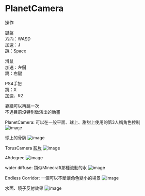 # PlanetCamera
操作

鍵盤  
方向：WASD  
加速：J  
跳：Space  

滑鼠  
加速：左鍵  
跳：右鍵  

PS4手把  
跳：X  
加速、R2  

靠牆可以再跳一次  
不過目前沒特別做演出的動畫

PlanetCamera:
可以在一般平面、球上、甜甜上使用的第3人稱角色控制
![image](https://lh3.googleusercontent.com/nt7i0n9lCrNy05ULIBpN3ywYXGwDDCDN8ZIF5D91FpG35aDvMdT117_RYqU96vFAZoX5hxPI2W21q9VoDSuF6Pl45iB4w40VtREOWd9RF3IzY4hC8pb4G7igi33m8Z4YdSFyL4_70ZLuiem_F9aFNFJbxbrHdRtZ_4-5jFLyaiYwrxeK7wNkrypQCZ3BvPpL-UhMAQWr3C6lEQm0Lvw61H03FimQgscCsiySjFdexgvIRy-VwJpN4w4xDx6ekNKCFp6MairzmIsCC4COtS0dl_rlA-hlmiKvT2kr0vApTlb4Uaq2CTK0fHazHUgERUjYk2fYX17Fs7XjcezC_j6Imij59ZRqqDZ09g0XB4PPn50YczZylJdrTnNGmOX3cuNeKCVGs7aoKrDQbhMYbUDM5lpNBWReq1zj4R7oVSM68kaOPTKtLO0chsdZ0xxpE26cBMV7f9lB8PKhVICuwiqtzZxx2-cVOywPOe_2Odup14uW90ZqYbXWVGcDB1qU_CkZfS7iVZpGxGxfCWUcQsIfB7crL_jJy5HDGfPOUkKMJ6NhJ90XyRaap8jmuNlP3TpPrHfggCsLikk4erHKjhxWdZcf92GU1tTQYgJppOyWV7MCQj9r0n0pOt6DN6K1ps71rZY8JoROV5-GXaxNIZWpHlb6oTu1iKcQSg=w897-h502-no)

球上的骨牌
![image](https://lh3.googleusercontent.com/pw/AM-JKLXeGxfuJotNeC8gt4QTfjUHynJ5mQPBbsZPs7wYf0aneLoVgdMh5NLP7wqSebg13nffxk159UTdSdyygFt-0xNOszaFHCRyNuZ_L-YHsoA71UzDYISglJ14HRZ7FZ7hIRMAhTsfSTF5mT9wQ7X29aNeVA=w1124-h611-no?authuser=0)

TorusCamera [影片](https://youtu.be/M-csUSIIFmk)
![image](https://lh3.googleusercontent.com/3ovHouFrm2CdaR320Rww2HTDa2Yt7mvuaVjAj6EbFSklL40JOhPvZ2liMm28LDTm1g8NjQpH__X_IXzoJ2_ZD5I1T3xi7WAE8sKjjyUgz4-Mg4vV2WJbLkuEMh2GJG8Ss8g5XZRijjA5s-_DqgabPXcPK3kraSuZTPSU8_TELl53L_GXEZ8VQhYn_fuoo_cmJ33AYiv45aOmq5ljOcQD--MTGax6sjnYzdXFnKCSRbExhHeyBh_QMaJimohCNsVpbCc4I3FmXI-w8-OgeTrCk4vmxwvREwVdKgq6wQGnyayu-fVlOyJhMnAFvTqkMVPVhz7HQVExx4cnSejtK8FOOCfFYc-GvxIh-lFTrGTD9MSr-mDGQY2jWIMHPfPNktnIaoXQLQEEDMBOERIdhaVSVN2R5ychJ76M4wIOTU_GXdgVNM2EbPwYi5GsRi84IB_lOd6avB8NZEtC7kb_Zi2xlO0WJ-yc0bF58TkZg9vv-w3w7q4Mztr8OwHRgsmnAgizinimMznYkRIVW5G8GVpbDBC0PDc_H_cWAZoZzcGgJTOIn4GUlj2oqHTwsF0ahCHYRcfARBVlOESjO6hg2qb3SKfok-4opesd4ATypjkpsm4izp8gULUQVQApOJkDRUl0iwFMJZwIpXSgPpczm0nufLq_D5dnWtnI_A=w894-h425-no)

45degree
![image](https://lh3.googleusercontent.com/sCsx_Kf2zGuBw-40D8ROd8gsinKoNBmCXWvtttpzkKM2Hvy_b35dqoX-Cky3kLNVTF61osKhtcbds4HK2WUxxecuUaPnCmJmOCaHDZRNaMGX9mxVslUvLQlxc5lLXKm051uFaFv1GUaZvyGoth4EuqZg26W-4GvtoeJEReH1sSYjZTHhAKMhHrfb3V6boZ1fvA108z28GWfapJCgGTHnaXt7aOHa18cP4qw5wNhNWHzRLk5hlXeGnw5dAUs7PW8ju9ek4JLbh8mdt14n1rCNf4RRjRIRpoRtEsX-i9eFiCI1wUuSm7cZLt76KEK4wVrSEQdgkoq-kr8y3Q16UMPKJnj1alztPd4DL1A1VLpfTTf-IfSlwf-FTrdHI9k6ZZiwozum6SpK2syJPK19Mx_Q-lVxuJpO-1de1aNFlY9oaisuGbp1NQuqCminTeyV1DTKWj6S8ZX1c1PJvgmhQBWs1pu3BZsEVW9xFREfJOJE41fvpWCB_72uSugpKPmnUY0t4Z9YL3TFKdbRC6HW6ElqW26bolq9xNPA02Sh4RfFmgvCQbh2TqcJSZBYDXQY-9oc8fe7ZLWmOmUsMgnY-hlC-H8Du-oxdjA_1Q70iTCgin_s9tmJYmtprkmdl-BZl1tx8-AnHvgTR__iF04igWTO19jJ5q3pcLrmYQ=w890-h451-no)

water diffuse:
類似Minecraft那種流動的水
![image](https://lh3.googleusercontent.com/w_FB5nrQ9y29BGQhe1CakGeK9VAkGP3OQXe55NULjB2zMtIQmCfwDF1JPDapj6-qNW8LW_R0keHIC6F_eIxSVhzKY4fZNMy-pOb0NxQUtn2hB0SOwQGvyo9Le-KFd81l1A1VvJTnY2n6C3y8r_GpWFhrpfS9rtpoX4__cj1TQicszlA6xvnzZVXPbbxk-UNwdZHk-O6uwHfoGeCgA3xfap1-vpME6lZ0o0INCRoWJnjTXTM6amfTP-dJqWSPNbkakrp0nxbWhfXAM6PFtOi5TTR55v_biGQWen-Be1gz7tnTw7YNw_LM0Y2Nvq41KkF4IPqmhAfIT2YaS9KXBW8yBunm1iKgjKIc5njkBv8flsz63XNQcbFqHwQMYejNR6keqBFV05aIrNpbS74-QGsnoAz4yPlw692z-G3VBfvP9w90uMU9IkBsAUUlRiTUZnQ8KO8BSd10ePlwBl6nnpXRN4tESoPwPH3xm9eNVHNsQloC-Q-82EP65FQe5LcjKC2r7wfYaxS5qJdoTPjid509BQz30WRv-omYFYamIA4yq6YmNIVFB6Vpu1AgQc2DmyZ0Vb5nrTUj-6XfG_7Wd2hZTzWGfB2MmZMkC78bJde8Gkaunnewpxe5vGnKnsCoq6Qc05ZZGPUh-IaUZne5d8FQWI08vNZoejDijA=w889-h491-no)

Endless Corridor:
一個可以不斷讓角色變小的場景
![image](https://lh3.googleusercontent.com/roBpk21Fbxbf07b4wV8w5GoJvqnGrcX589WWvSvYX-quw1ei741WtHPqBcIZCn9BX_aSLjlXA74EPaIpry-GZRvtPKHrHiFq3zTXBavuggvY558K8qUVKTS-2gB-eIVW00VRqkUzcgI7Sb6qYK0AQDZtyZZVi4XE0JcxAG6V1YJcGiwxQncIt140In_zXBVOYs9QMaOqZuLIZpXVClQQK3sTMziVkkGTJtB5Ji6Pie8zkC_YTD4bIqP8oMFpHsD_3v4diCjwEaTZWksC2BXC2FHQVdnrFPj3uUmvAqkd-iD_sPQeEvCeP-BfXoQk-TJZPkgKt4ZnCNGd51YB6o-on79Hmj674ZsugfVaSERu4gfY77VCcu9lQ8uOOo-fioysYCXvU_Y6NGJ9RNP6sB7k555_BMJZmJTypy3QVMSbBzXS78YZZ6_2OVW3zB5YLfHtgLNFLGLqDM_-Qwy2IUY-oWh_kYPYYLJnQVjvrqe4LMm7s90bBQ20VX2yfe3JCgC11Foh_Fc0OWsri0l9p2lFJgvIoEhPwMuxYwPCbycdoAK5w883N8HZ25Z6HkccHJdWA1sOzCb_IIH1H36lSKslO1px8Y787aDNLgQst04JTkwkNYZ6gCltDcCwpNwzvwu9RmyLUz8v_qwQiJv9zJwXmebGzV63u-uqOA=w889-h496-no)

水面、鏡子反射效果
![image](https://lh3.googleusercontent.com/pw/AM-JKLXuln8OT7SiLYoMhHVutoqL1-ooHbekn_4q92QNZ1SvlBd3nMyqvnPXqfnjUiLK25aIGBRku2sqKi9Mlt3hPxqHjJyxM2tin8snNgnceXHFxCMlsGXSp1VrXpfgX_3eDkWToa1KssiEXSrR6n32r8wujg=w1123-h629-no?authuser=0)
